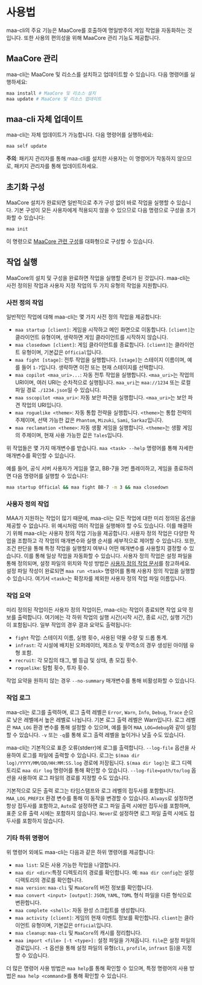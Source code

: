 # 사용법

maa-cli의 주요 기능은 MaaCore를 호출하여 명일방주의 게임 작업을 자동화하는 것입니다. 또한 사용의 편의성을 위해 MaaCore 관리 기능도 제공합니다.

## MaaCore 관리

maa-cli는 MaaCore 및 리소스를 설치하고 업데이트할 수 있습니다. 다음 명령어를 실행하세요:

```bash
maa install # MaaCore 및 리소스 설치
maa update # MaaCore 및 리소스 업데이트
```

## maa-cli 자체 업데이트

maa-cli는 자체 업데이트가 가능합니다. 다음 명령어를 실행하세요:

```bash
maa self update
```

**주의**: 패키지 관리자를 통해 maa-cli를 설치한 사용자는 이 명령어가 작동하지 않으므로, 패키지 관리자를 통해 업데이트하세요.

## 초기화 구성

MaaCore 설치가 완료되면 일반적으로 추가 구성 없이 바로 작업을 실행할 수 있습니다. 기본 구성이 모든 사용자에게 적용되지 않을 수 있으므로 다음 명령으로 구성을 초기화할 수 있습니다:

```bash
maa init
```

이 명령으로 [MaaCore 관련 구성][config-core]를 대화형으로 구성할 수 있습니다.

## 작업 실행

MaaCore의 설치 및 구성을 완료하면 작업을 실행할 준비가 된 것입니다. maa-cli는 사전 정의된 작업과 사용자 지정 작업의 두 가지 유형의 작업을 지원합니다.

### 사전 정의 작업

일반적인 작업에 대해 maa-cli는 몇 가지 사전 정의 작업을 제공합니다:

- `maa startup [client]`: 게임을 시작하고 메인 화면으로 이동합니다. `[client]`는 클라이언트 유형이며, 생략하면 게임 클라이언트를 시작하지 않습니다.
- `maa closedown [client]`: 게임 클라이언트를 종료합니다. `[client]`는 클라이언트 유형이며, 기본값은 `Official`입니다.
- `maa fight [stage]`: 전투 작업을 실행합니다. `[stage]`는 스테이지 이름이며, 예를 들어 `1-7`입니다. 생략하면 이전 또는 현재 스테이지를 선택합니다.
- `maa copilot <maa_uri>...`: 자동 전투 작업을 실행합니다. `<maa_uri>`는 작업의 URI이며, 여러 URI는 순차적으로 실행됩니다. `maa_uri`는 `maa://1234` 또는 로컬 파일 경로 `./1234.json`일 수 있습니다.
- `maa sscopilot <maa_uri>`: 자동 보안 파견을 실행합니다. `<maa_uri>`는 보안 파견 작업의 URI입니다.
- `maa roguelike <theme>`: 자동 통합 전략을 실행합니다. `<theme>`는 통합 전략의 주제이며, 선택 가능한 값은 `Phantom`, `Mizuki`, `Sami`, `Sarkaz`입니다.
- `maa reclamation <theme>`: 자동 생활 게임을 실행합니다. `<theme>`는 생활 게임의 주제이며, 현재 사용 가능한 값은 `Tales`입니다.

위 작업들은 몇 가지 매개변수를 받습니다. `maa <task> --help` 명령어를 통해 자세한 매개변수를 확인할 수 있습니다.

예를 들어, 공식 서버 사용자가 게임을 열고, BB-7을 3번 플레이하고, 게임을 종료하려면 다음 명령어를 실행할 수 있습니다:

```bash
maa startup Official && maa fight BB-7 -m 3 && maa closedown
```

### 사용자 정의 작업

MAA가 지원하는 작업이 많기 때문에, maa-cli는 모든 작업에 대한 미리 정의된 옵션을 제공할 수 없습니다. 위 예시처럼 여러 작업을 실행해야 할 수도 있습니다. 이를 해결하기 위해 maa-cli는 사용자 정의 작업 기능을 제공합니다. 사용자 정의 작업은 다양한 작업을 조합하고 각 작업의 매개변수와 실행 순서를 세부적으로 제어할 수 있습니다. 또한, 조건 판단을 통해 특정 작업을 실행할지 여부나 어떤 매개변수를 사용할지 결정할 수 있습니다. 이를 통해 일상 작업을 자동화할 수 있습니다. 사용자 정의 작업은 설정 파일을 통해 정의되며, 설정 파일의 위치와 작성 방법은 [사용자 정의 작업 문서][custom-task]를 참고하세요. 설정 파일 작성이 완료되면 `maa run <task>` 명령어를 통해 사용자 정의 작업을 실행할 수 있습니다. 여기서 `<task>`는 확장자를 제외한 사용자 정의 작업 파일 이름입니다.

### 작업 요약

미리 정의된 작업이든 사용자 정의 작업이든, maa-cli는 작업이 종료되면 작업 요약 정보를 출력합니다. 여기에는 각 하위 작업의 실행 시간(시작 시간, 종료 시간, 실행 기간)이 포함됩니다. 일부 작업의 경우 결과 요약도 출력됩니다:

- `fight` 작업: 스테이지 이름, 실행 횟수, 사용된 약물 수량 및 드롭 통계.
- `infrast`: 각 시설에 배치된 오퍼레이터, 제조소 및 무역소의 경우 생성된 아이템 유형 포함.
- `recruit`: 각 모집의 태그, 별 등급 및 상태, 총 모집 횟수.
- `roguelike`: 탐험 횟수, 투자 횟수.

작업 요약을 원하지 않는 경우 `--no-summary` 매개변수를 통해 비활성화할 수 있습니다.

### 작업 로그

maa-cli는 로그를 출력하며, 로그 출력 레벨은 `Error`, `Warn`, `Info`, `Debug`, `Trace` 순으로 낮은 레벨에서 높은 레벨로 나뉩니다. 기본 로그 출력 레벨은 Warn입니다. 로그 레벨은 `MAA_LOG` 환경 변수를 통해 설정할 수 있으며, 예를 들어 `MAA_LOG=debug`와 같이 설정할 수 있습니다. `-v` 또는 `-q`를 통해 로그 출력 레벨을 높이거나 낮출 수도 있습니다.

maa-cli는 기본적으로 표준 오류(stderr)에 로그를 출력합니다. `--log-file` 옵션을 사용하여 로그를 파일에 출력할 수 있습니다. 로그는 `$(maa dir log)/YYYY/MM/DD/HH:MM:SS.log` 경로에 저장됩니다. `$(maa dir log)`는 로그 디렉토리로 `maa dir log` 명령어를 통해 확인할 수 있습니다. `--log-file=path/to/log` 옵션을 사용하여 로그 파일의 경로를 지정할 수도 있습니다.

기본적으로 모든 출력 로그는 타임스탬프와 로그 레벨의 접두사를 포함합니다. `MAA_LOG_PREFIX` 환경 변수를 통해 이 동작을 변경할 수 있습니다. `Always`로 설정하면 항상 접두사를 포함하고, `Auto`로 설정하면 로그 파일 출력 시에만 접두사를 포함하며, 표준 오류 출력 시에는 포함하지 않습니다. `Never`로 설정하면 로그 파일 출력 시에도 접두사를 포함하지 않습니다.

### 기타 하위 명령어

위 명령어 외에도 maa-cli는 다음과 같은 하위 명령어를 제공합니다:

- `maa list`: 모든 사용 가능한 작업을 나열합니다.
- `maa dir <dir>`:특정 디렉토리의 경로를 확인합니다. 예: `maa dir config`는 설정 디렉토리의 경로를 확인합니다.
- `maa version`: `maa-cli` 및 `MaaCore`의 버전 정보를 확인합니다.
- `maa convert <input> [output]`: `JSON`, `YAML`, `TOML` 형식 파일을 다른 형식으로 변환합니다.
- `maa complete <shell>`: 자동 완성 스크립트를 생성합니다.
- `maa activity [client]`: 게임의 현재 이벤트 정보를 확인합니다. `client`는 클라이언트 유형이며, 기본값은 `Official`입니다.
- `maa cleanup`: `maa-cli` 및 `MaaCore`의 캐시를 정리합니다.
- `maa import <file> [-t <type>]:` 설정 파일을 가져옵니다. `file`은 설정 파일의 경로입니다. `-t` 옵션을 통해 설정 파일의 유형(`cli`, `profile`, `infrast` 등)을 지정할 수 있습니다.

더 많은 명령어 사용 방법은 `maa help`를 통해 확인할 수 있으며, 특정 명령어의 사용 방법은 `maa help <command`>를 통해 확인할 수 있습니다.

[config-core]: config.md#maacore-관련-설정
[custom-task]: config.md#사용자-정의-작업
